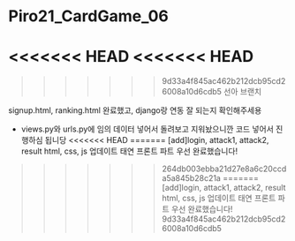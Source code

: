 # Piro21_CardGame_06

<<<<<<< HEAD
<<<<<<< HEAD
=======
>>>>>>> 9d33a4f845ac462b212dcb95cd26008a10d6cdb5
선아 브랜치

signup.html, ranking.html 완료했고, django랑 연동 잘 되는지 확인해주세용

- views.py와 urls.py에 임의 데이터 넣어서 돌려보고 지워놨으니깐 코드 넣어서 진행하심 됩니당
<<<<<<< HEAD
=======
[add]login, attack1, attack2, result html, css, js 업데이트
태연 프론트 파트 우선 완료했습니다!
>>>>>>> 264db003ebba21d27e8a6c20ccda5a845b28c21a
=======
[add]login, attack1, attack2, result html, css, js 업데이트
태연 프론트 파트 우선 완료했습니다!
>>>>>>> 9d33a4f845ac462b212dcb95cd26008a10d6cdb5
